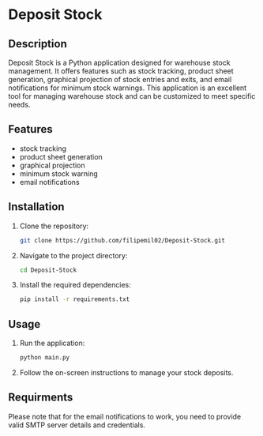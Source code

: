 # Deposit Stock

## Description

Deposit Stock is a Python application designed for warehouse stock management. It offers features such as stock tracking, product sheet generation, graphical projection of stock entries and exits, and email notifications for minimum stock warnings. This application is an excellent tool for managing warehouse stock and can be customized to meet specific needs.

## Features

- stock tracking
- product sheet generation
- graphical projection
- minimum stock warning
- email notifications

## Installation

1. Clone the repository:

    ```bash
    git clone https://github.com/filipemil02/Deposit-Stock.git
    ```

2. Navigate to the project directory:

    ```bash
    cd Deposit-Stock
    ```

3. Install the required dependencies:

    ```bash
    pip install -r requirements.txt
    ```

## Usage

1. Run the application:

    ```bash
    python main.py
    ```

2. Follow the on-screen instructions to manage your stock deposits.

## Requirments
Please note that for the email notifications to work, you need to provide valid SMTP server details and credentials.
